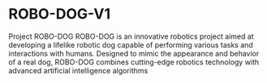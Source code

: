 # ROBO-DOG-V1
Project ROBO-DOG  ROBO-DOG is an innovative robotics project aimed at developing a lifelike robotic dog capable of performing various tasks and interactions with humans. Designed to mimic the appearance and behavior of a real dog, ROBO-DOG combines cutting-edge robotics technology with advanced artificial intelligence algorithms 

